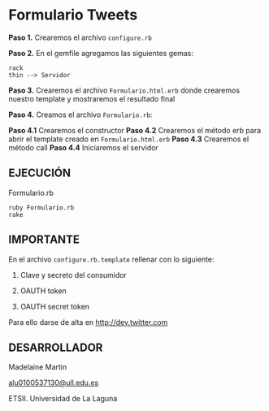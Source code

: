 Formulario Tweets
================================

**Paso 1.** Crearemos el archivo `configure.rb`

**Paso 2.** En el gemfile agregamos las siguientes gemas:
	
	rack
	thin --> Servidor

**Paso 3.** Crearemos el archivo `Formulario.html.erb` donde crearemos nuestro template y mostraremos el resultado final

**Paso 4.** Creamos el archivo `Formulario.rb`:
	
**Paso 4.1** Crearemos el constructor
**Paso 4.2** Crearemos el método erb para abrir el template creado en `Formulario.html.erb`
**Paso 4.3** Crearemos el método call
**Paso 4.4** Iniciaremos el servidor


## EJECUCIÓN ##

Formulario.rb
	
	ruby Formulario.rb
	rake

## IMPORTANTE ##

En el archivo `configure.rb.template` rellenar con lo siguiente:

1. Clave y secreto del consumidor

2. OAUTH token

3. OAUTH secret token 

 Para ello darse de alta en http://dev.twitter.com
 
## DESARROLLADOR ##

Madelaine Martin

alu0100537130@ull.edu.es

ETSII. Universidad de La Laguna



